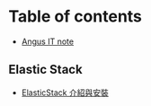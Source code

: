 # Table of contents

* [Angus IT note](README.md)

## Elastic Stack

* [ElasticStack 介紹與安裝](elastic-stack/1.elasticstack-install.md)

